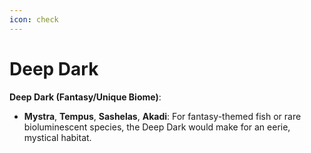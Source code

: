 ```yaml
---
icon: check
---
```


# Deep Dark

**Deep Dark (Fantasy/Unique Biome)**:

* **Mystra**, **Tempus**, **Sashelas**, **Akadi**: For fantasy-themed fish or rare bioluminescent species, the Deep Dark would make for an eerie, mystical habitat.
